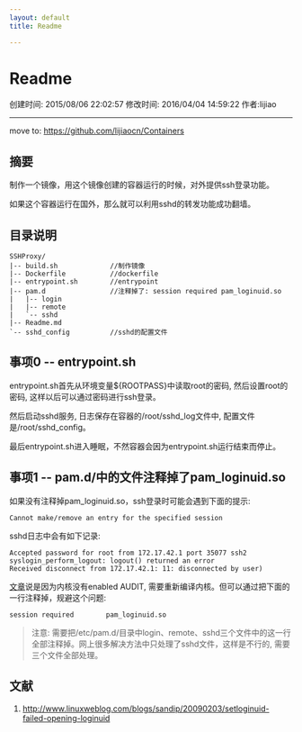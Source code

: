 ```yaml
---
layout: default
title: Readme

---
```


# Readme
创建时间: 2015/08/06 22:02:57  修改时间: 2016/04/04 14:59:22 作者:lijiao

----

move to:  https://github.com/lijiaocn/Containers

## 摘要

制作一个镜像，用这个镜像创建的容器运行的时候，对外提供ssh登录功能。

如果这个容器运行在国外，那么就可以利用sshd的转发功能成功翻墙。

## 目录说明

	SSHProxy/
	|-- build.sh             //制作镜像
	|-- Dockerfile           //dockerfile
	|-- entrypoint.sh        //entrypoint
	|-- pam.d                //注释掉了: session required pam_loginuid.so          
	|   |-- login
	|   |-- remote
	|   `-- sshd
	|-- Readme.md
	`-- sshd_config          //sshd的配置文件

## 事项0 -- entrypoint.sh

entrypoint.sh首先从环境变量${ROOTPASS}中读取root的密码, 然后设置root的密码, 这样以后可以通过密码进行ssh登录。

然后启动sshd服务, 日志保存在容器的/root/sshd_log文件中, 配置文件是/root/sshd_config。

最后entrypoint.sh进入睡眠，不然容器会因为entrypoint.sh运行结束而停止。

## 事项1 -- pam.d/中的文件注释掉了pam_loginuid.so

如果没有注释掉pam_loginuid.so，ssh登录时可能会遇到下面的提示:

	Cannot make/remove an entry for the specified session

sshd日志中会有如下记录:

	Accepted password for root from 172.17.42.1 port 35077 ssh2
	syslogin_perform_logout: logout() returned an error
	Received disconnect from 172.17.42.1: 11: disconnected by user)

[文章](http://www.linuxweblog.com/blogs/sandip/20090203/setloginuid-failed-opening-loginuid)说是因为内核没有enabled AUDIT, 需要重新编译内核。但可以通过把下面的一行注释掉，规避这个问题:

	session required        pam_loginuid.so

>注意: 需要把/etc/pam.d/目录中login、remote、sshd三个文件中的这一行全部注释掉。网上很多解决方法中只处理了sshd文件，这样是不行的, 需要三个文件全部处理。

## 
## 文献
1. http://www.linuxweblog.com/blogs/sandip/20090203/setloginuid-failed-opening-loginuid


